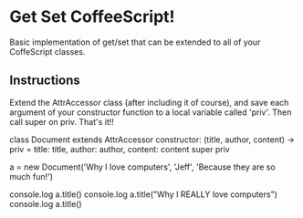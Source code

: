 # Get Set CoffeeScript!

Basic implementation of get/set that can be extended to all of your CoffeScript classes.

## Instructions
Extend the AttrAccessor class (after including it of course), and save each argument of your constructor function to a local variable called 'priv'. Then call super on priv. That's it!!


class Document extends AttrAccessor
  constructor: (title, author, content) ->
      priv = title: title, author: author, content: content
      super priv
      
a = new Document('Why I love computers', 'Jeff', 'Because they are so much fun!')

console.log a.title()
console.log a.title("Why I REALLY love computers")
console.log a.title()